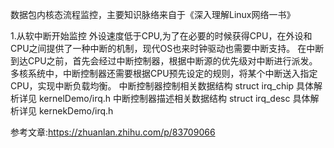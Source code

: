数据包内核态流程监控，主要知识脉络来自于《深入理解Linux网络一书》

1.从软中断开始监控 
    外设速度低于CPU,为了在必要的时候获得CPU，在外设和CPU之间提供了一种中断的机制，现代OS也来时钟驱动也需要中断支持。
    在中断到达CPU之前，首先会经过中断控制器，根据中断源的优先级对中断进行派发。多核系统中，中断控制器还需要根据CPU预先设定的规则，将某个中断送入指定CPU，实现中断负载均衡。
中断控制器控制相关数据结构 struct irq_chip 具体解析详见 kernelDemo/irq.h
中断控制器描述相关数据结构 struct irq_desc 具体解析详见 kernekDemo/irq.h




















参考文章:https://zhuanlan.zhihu.com/p/83709066

